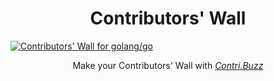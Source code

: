 <h1 align="center">Contributors' Wall</h1>

  <a href="https://github.com/github/gitignore/graphs/contributors">
    <img src="https://contri.buzz/wall?rep=golang/go" alt="Contributors' Wall for golang/go" />
  </a>

<p align="center">
  Make your Contributors' Wall with <a href="https://contri.buzz/"><i>Contri.Buzz</i></a>
</p>
